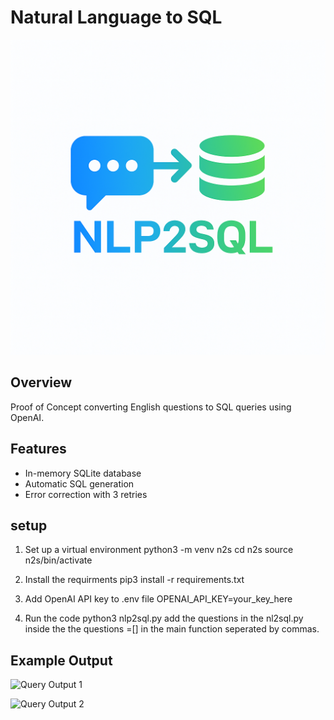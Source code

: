 # Natural Language to SQL 
![Project Logo](nlp2s.png "NLP2SQL Logo")
## Overview
Proof of Concept converting English questions to SQL queries using OpenAI.

## Features
- In-memory SQLite database
- Automatic SQL generation
- Error correction with 3 retries


## setup
    
   1. Set up a virtual environment
      python3 -m venv n2s
      cd n2s
      source n2s/bin/activate
    
   2. Install the requirments 
      pip3 install -r requirements.txt

   3. Add OpenAI API key to .env file
      OPENAI_API_KEY=your_key_here
   
   4. Run the code
      python3 nlp2sql.py
      add the questions in the nl2sql.py inside the the  questions =[] 
      in the main function seperated by commas.
      
## Example Output


![Query Output 1](images/output.png)

![Query Output 2](images/output2.png)
      
      
          
